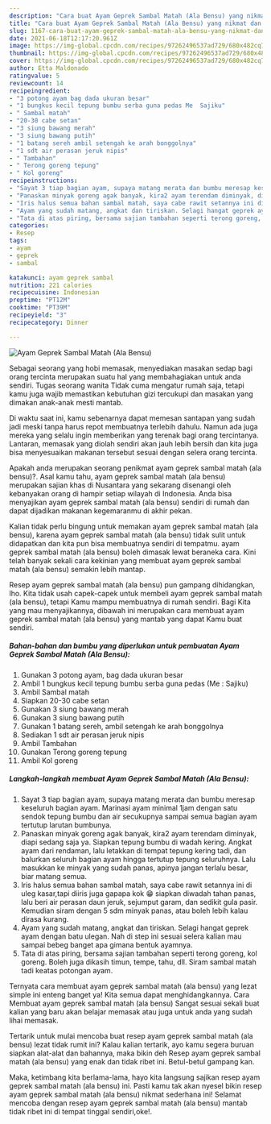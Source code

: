 ```yaml
---
description: "Cara buat Ayam Geprek Sambal Matah (Ala Bensu) yang nikmat dan Mudah Dibuat"
title: "Cara buat Ayam Geprek Sambal Matah (Ala Bensu) yang nikmat dan Mudah Dibuat"
slug: 1167-cara-buat-ayam-geprek-sambal-matah-ala-bensu-yang-nikmat-dan-mudah-dibuat
date: 2021-06-18T12:17:20.961Z
image: https://img-global.cpcdn.com/recipes/97262496537ad729/680x482cq70/ayam-geprek-sambal-matah-ala-bensu-foto-resep-utama.jpg
thumbnail: https://img-global.cpcdn.com/recipes/97262496537ad729/680x482cq70/ayam-geprek-sambal-matah-ala-bensu-foto-resep-utama.jpg
cover: https://img-global.cpcdn.com/recipes/97262496537ad729/680x482cq70/ayam-geprek-sambal-matah-ala-bensu-foto-resep-utama.jpg
author: Etta Maldonado
ratingvalue: 5
reviewcount: 14
recipeingredient:
- "3 potong ayam bag dada ukuran besar"
- "1 bungkus kecil tepung bumbu serba guna pedas Me  Sajiku"
- " Sambal matah"
- "20-30 cabe setan"
- "3 siung bawang merah"
- "3 siung bawang putih"
- "1 batang sereh ambil setengah ke arah bonggolnya"
- "1 sdt air perasan jeruk nipis"
- " Tambahan"
- " Terong goreng tepung"
- " Kol goreng"
recipeinstructions:
- "Sayat 3 tiap bagian ayam, supaya matang merata dan bumbu meresap keseluruh bagian ayam. Marinasi ayam minimal 1jam dengan satu sendok tepung bumbu dan air secukupnya sampai semua bagian ayam tertutup larutan bumbunya."
- "Panaskan minyak goreng agak banyak, kira2 ayam terendam diminyak, diapi sedang saja ya. Siapkan tepung bumbu di wadah kering. Angkat ayam dari rendaman, lalu letakkan di tempat tepung kering tadi, dan balurkan seluruh bagian ayam hingga tertutup tepung seluruhnya. Lalu masukkan ke minyak yang sudah panas, apinya jangan terlalu besar, biar matang semua."
- "Iris halus semua bahan sambal matah, saya cabe rawit setannya ini di uleg kasar,tapi diiris juga gapapa kok 😁 siapkan diwadah tahan panas, lalu beri air perasan daun jeruk, sejumput garam, dan sedikit gula pasir. Kemudian siram dengan 5 sdm minyak panas, atau boleh lebih kalau dirasa kurang."
- "Ayam yang sudah matang, angkat dan tiriskan. Selagi hangat geprek ayam dengan batu ulegan. Nah di step ini sesuai selera kalian mau sampai bebeg banget apa gimana bentuk ayamnya."
- "Tata di atas piring, bersama sajian tambahan seperti terong goreng, kol goreng. Boleh juga dikasih timun, tempe, tahu, dll. Siram sambal matah tadi keatas potongan ayam."
categories:
- Resep
tags:
- ayam
- geprek
- sambal

katakunci: ayam geprek sambal 
nutrition: 221 calories
recipecuisine: Indonesian
preptime: "PT12M"
cooktime: "PT39M"
recipeyield: "3"
recipecategory: Dinner

---
```



![Ayam Geprek Sambal Matah (Ala Bensu)](https://img-global.cpcdn.com/recipes/97262496537ad729/680x482cq70/ayam-geprek-sambal-matah-ala-bensu-foto-resep-utama.jpg)

Sebagai seorang yang hobi memasak, menyediakan masakan sedap bagi orang tercinta merupakan suatu hal yang membahagiakan untuk anda sendiri. Tugas seorang  wanita Tidak cuma mengatur rumah saja, tetapi kamu juga wajib memastikan kebutuhan gizi tercukupi dan masakan yang dimakan anak-anak mesti mantab.

Di waktu  saat ini, kamu sebenarnya dapat memesan santapan yang sudah jadi meski tanpa harus repot membuatnya terlebih dahulu. Namun ada juga mereka yang selalu ingin memberikan yang terenak bagi orang tercintanya. Lantaran, memasak yang diolah sendiri akan jauh lebih bersih dan kita juga bisa menyesuaikan makanan tersebut sesuai dengan selera orang tercinta. 



Apakah anda merupakan seorang penikmat ayam geprek sambal matah (ala bensu)?. Asal kamu tahu, ayam geprek sambal matah (ala bensu) merupakan sajian khas di Nusantara yang sekarang disenangi oleh kebanyakan orang di hampir setiap wilayah di Indonesia. Anda bisa menyajikan ayam geprek sambal matah (ala bensu) sendiri di rumah dan dapat dijadikan makanan kegemaranmu di akhir pekan.

Kalian tidak perlu bingung untuk memakan ayam geprek sambal matah (ala bensu), karena ayam geprek sambal matah (ala bensu) tidak sulit untuk didapatkan dan kita pun bisa membuatnya sendiri di tempatmu. ayam geprek sambal matah (ala bensu) boleh dimasak lewat beraneka cara. Kini telah banyak sekali cara kekinian yang membuat ayam geprek sambal matah (ala bensu) semakin lebih mantap.

Resep ayam geprek sambal matah (ala bensu) pun gampang dihidangkan, lho. Kita tidak usah capek-capek untuk membeli ayam geprek sambal matah (ala bensu), tetapi Kamu mampu membuatnya di rumah sendiri. Bagi Kita yang mau menyajikannya, dibawah ini merupakan cara membuat ayam geprek sambal matah (ala bensu) yang mantab yang dapat Kamu buat sendiri.

<!--inarticleads1-->

##### Bahan-bahan dan bumbu yang diperlukan untuk pembuatan Ayam Geprek Sambal Matah (Ala Bensu):

1. Gunakan 3 potong ayam, bag dada ukuran besar
1. Ambil 1 bungkus kecil tepung bumbu serba guna pedas (Me : Sajiku)
1. Ambil  Sambal matah
1. Siapkan 20-30 cabe setan
1. Gunakan 3 siung bawang merah
1. Gunakan 3 siung bawang putih
1. Gunakan 1 batang sereh, ambil setengah ke arah bonggolnya
1. Sediakan 1 sdt air perasan jeruk nipis
1. Ambil  Tambahan
1. Gunakan  Terong goreng tepung
1. Ambil  Kol goreng




<!--inarticleads2-->

##### Langkah-langkah membuat Ayam Geprek Sambal Matah (Ala Bensu):

1. Sayat 3 tiap bagian ayam, supaya matang merata dan bumbu meresap keseluruh bagian ayam. Marinasi ayam minimal 1jam dengan satu sendok tepung bumbu dan air secukupnya sampai semua bagian ayam tertutup larutan bumbunya.
1. Panaskan minyak goreng agak banyak, kira2 ayam terendam diminyak, diapi sedang saja ya. Siapkan tepung bumbu di wadah kering. Angkat ayam dari rendaman, lalu letakkan di tempat tepung kering tadi, dan balurkan seluruh bagian ayam hingga tertutup tepung seluruhnya. Lalu masukkan ke minyak yang sudah panas, apinya jangan terlalu besar, biar matang semua.
1. Iris halus semua bahan sambal matah, saya cabe rawit setannya ini di uleg kasar,tapi diiris juga gapapa kok 😁 siapkan diwadah tahan panas, lalu beri air perasan daun jeruk, sejumput garam, dan sedikit gula pasir. Kemudian siram dengan 5 sdm minyak panas, atau boleh lebih kalau dirasa kurang.
1. Ayam yang sudah matang, angkat dan tiriskan. Selagi hangat geprek ayam dengan batu ulegan. Nah di step ini sesuai selera kalian mau sampai bebeg banget apa gimana bentuk ayamnya.
1. Tata di atas piring, bersama sajian tambahan seperti terong goreng, kol goreng. Boleh juga dikasih timun, tempe, tahu, dll. Siram sambal matah tadi keatas potongan ayam.




Ternyata cara membuat ayam geprek sambal matah (ala bensu) yang lezat simple ini enteng banget ya! Kita semua dapat menghidangkannya. Cara Membuat ayam geprek sambal matah (ala bensu) Sangat sesuai sekali buat kalian yang baru akan belajar memasak atau juga untuk anda yang sudah lihai memasak.

Tertarik untuk mulai mencoba buat resep ayam geprek sambal matah (ala bensu) lezat tidak rumit ini? Kalau kalian tertarik, ayo kamu segera buruan siapkan alat-alat dan bahannya, maka bikin deh Resep ayam geprek sambal matah (ala bensu) yang enak dan tidak ribet ini. Betul-betul gampang kan. 

Maka, ketimbang kita berlama-lama, hayo kita langsung sajikan resep ayam geprek sambal matah (ala bensu) ini. Pasti kamu tak akan nyesel bikin resep ayam geprek sambal matah (ala bensu) nikmat sederhana ini! Selamat mencoba dengan resep ayam geprek sambal matah (ala bensu) mantab tidak ribet ini di tempat tinggal sendiri,oke!.

